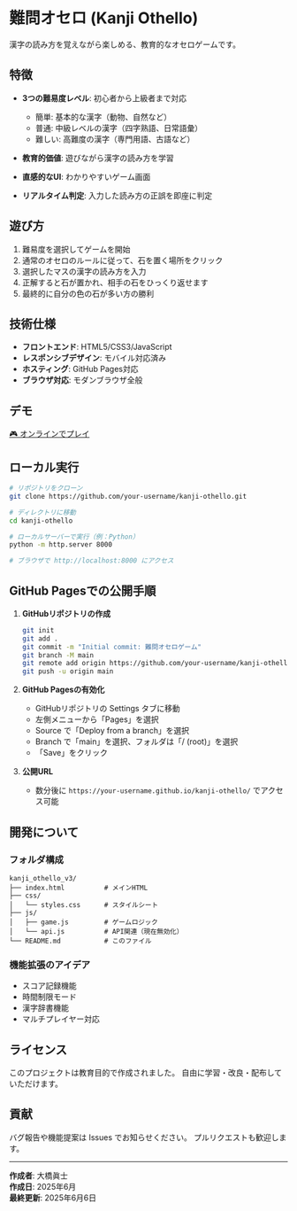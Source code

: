 # 難問オセロ (Kanji Othello)

漢字の読み方を覚えながら楽しめる、教育的なオセロゲームです。

## 特徴

- **3つの難易度レベル**: 初心者から上級者まで対応
  - 簡単: 基本的な漢字（動物、自然など）
  - 普通: 中級レベルの漢字（四字熟語、日常語彙）
  - 難しい: 高難度の漢字（専門用語、古語など）

- **教育的価値**: 遊びながら漢字の読み方を学習
- **直感的なUI**: わかりやすいゲーム画面
- **リアルタイム判定**: 入力した読み方の正誤を即座に判定

## 遊び方

1. 難易度を選択してゲームを開始
2. 通常のオセロのルールに従って、石を置く場所をクリック
3. 選択したマスの漢字の読み方を入力
4. 正解すると石が置かれ、相手の石をひっくり返せます
5. 最終的に自分の色の石が多い方の勝利

## 技術仕様

- **フロントエンド**: HTML5/CSS3/JavaScript
- **レスポンシブデザイン**: モバイル対応済み
- **ホスティング**: GitHub Pages対応
- **ブラウザ対応**: モダンブラウザ全般

## デモ

[🎮 オンラインでプレイ](https://markun-3668.github.io/kanji-othello/)

## ローカル実行

```bash
# リポジトリをクローン
git clone https://github.com/your-username/kanji-othello.git

# ディレクトリに移動
cd kanji-othello

# ローカルサーバーで実行（例：Python）
python -m http.server 8000

# ブラウザで http://localhost:8000 にアクセス
```

## GitHub Pagesでの公開手順

1. **GitHubリポジトリの作成**
   ```bash
   git init
   git add .
   git commit -m "Initial commit: 難問オセロゲーム"
   git branch -M main
   git remote add origin https://github.com/your-username/kanji-othello.git
   git push -u origin main
   ```

2. **GitHub Pagesの有効化**
   - GitHubリポジトリの Settings タブに移動
   - 左側メニューから「Pages」を選択
   - Source で「Deploy from a branch」を選択
   - Branch で「main」を選択、フォルダは「/ (root)」を選択
   - 「Save」をクリック

3. **公開URL**
   - 数分後に `https://your-username.github.io/kanji-othello/` でアクセス可能

## 開発について

### フォルダ構成
```
kanji_othello_v3/
├── index.html          # メインHTML
├── css/
│   └── styles.css      # スタイルシート
├── js/
│   ├── game.js         # ゲームロジック
│   └── api.js          # API関連（現在無効化）
└── README.md           # このファイル
```

### 機能拡張のアイデア
- スコア記録機能
- 時間制限モード  
- 漢字辞書機能
- マルチプレイヤー対応

## ライセンス

このプロジェクトは教育目的で作成されました。
自由に学習・改良・配布していただけます。

## 貢献

バグ報告や機能提案は Issues でお知らせください。
プルリクエストも歓迎します。

---

**作成者**: 大橋眞士  
**作成日**: 2025年6月  
**最終更新**: 2025年6月6日
